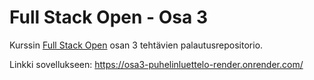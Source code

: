 # Full Stack Open - Osa 3

Kurssin [Full Stack Open](https://fullstackopen.com/osa3) osan 3 tehtävien palautusrepositorio.

Linkki sovellukseen: https://osa3-puhelinluettelo-render.onrender.com/
